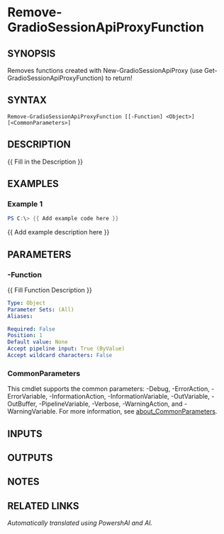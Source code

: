 ﻿---
external help file: powershai-help.xml
Module Name: powershai
online version:
schema: 2.0.0
---

# Remove-GradioSessionApiProxyFunction

## SYNOPSIS
Removes functions created with New-GradioSessionApiProxy (use Get-GradioSessionApiProxyFunction) to return!

## SYNTAX

```
Remove-GradioSessionApiProxyFunction [[-Function] <Object>] [<CommonParameters>]
```

## DESCRIPTION
{{ Fill in the Description }}

## EXAMPLES

### Example 1
```powershell
PS C:\> {{ Add example code here }}
```

{{ Add example description here }}

## PARAMETERS

### -Function
{{ Fill Function Description }}

```yaml
Type: Object
Parameter Sets: (All)
Aliases:

Required: False
Position: 1
Default value: None
Accept pipeline input: True (ByValue)
Accept wildcard characters: False
```

### CommonParameters
This cmdlet supports the common parameters: -Debug, -ErrorAction, -ErrorVariable, -InformationAction, -InformationVariable, -OutVariable, -OutBuffer, -PipelineVariable, -Verbose, -WarningAction, and -WarningVariable. For more information, see [about_CommonParameters](http://go.microsoft.com/fwlink/?LinkID=113216).

## INPUTS

## OUTPUTS

## NOTES

## RELATED LINKS



_Automatically translated using PowershAI and AI._
